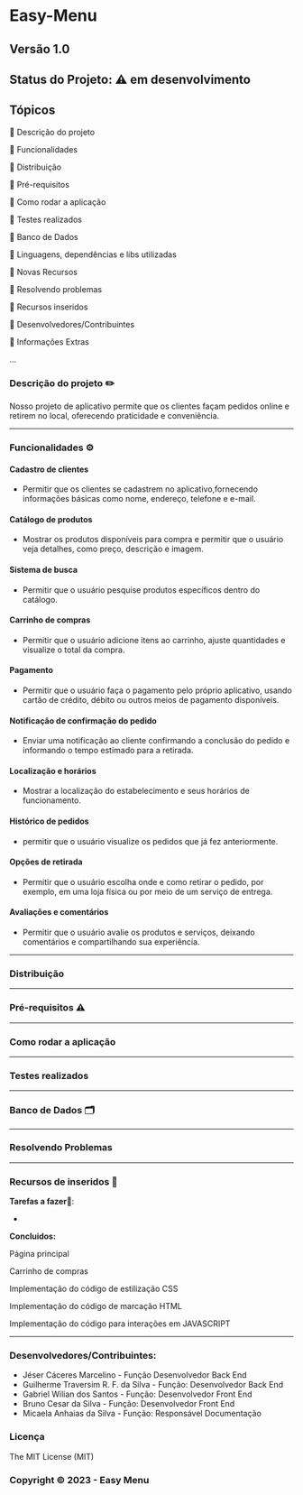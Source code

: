 # Easy-Menu
## Versão 1.0
## Status do Projeto: ⚠️ em desenvolvimento 
## Tópicos

🔹 Descrição do projeto

🔹 Funcionalidades

🔹 Distribuição

🔹 Pré-requisitos

🔹 Como rodar a aplicação

🔹 Testes realizados

🔹 Banco de Dados

🔹 Linguagens, dependências e libs utilizadas

🔹 Novas Recursos

🔹 Resolvendo problemas

🔹 Recursos inseridos

🔹 Desenvolvedores/Contribuintes

🔹 Informações Extras

...


### Descrição do projeto ✏️

Nosso projeto de aplicativo permite que os clientes façam pedidos online e retirem no local, oferecendo praticidade e conveniência.

---
### Funcionalidades ⚙️

#### Cadastro de clientes 
- Permitir que os clientes se cadastrem no aplicativo,fornecendo informações básicas como nome, endereço, telefone e e-mail.
#### Catálogo de produtos
- Mostrar os produtos disponíveis para compra e permitir que o usuário veja detalhes, como preço, descrição e imagem.
#### Sistema de busca
- Permitir que o usuário pesquise produtos específicos dentro do catálogo.
#### Carrinho de compras
- Permitir que o usuário adicione itens ao carrinho, ajuste quantidades e visualize o total da compra.
#### Pagamento
- Permitir que o usuário faça o pagamento pelo próprio aplicativo, usando cartão de crédito, débito ou outros meios de pagamento disponíveis.
#### Notificação de confirmação do pedido
- Enviar uma notificação ao cliente confirmando a conclusão do pedido e informando o tempo estimado para a retirada.
#### Localização e horários
- Mostrar a localização do estabelecimento e seus horários de funcionamento.
#### Histórico de pedidos 
- permitir que o usuário visualize os pedidos que já fez anteriormente.
#### Opções de retirada
- Permitir que o usuário escolha onde e como retirar o pedido, por exemplo, em uma loja física ou por meio de um serviço de entrega.
#### Avaliações e comentários
- Permitir que o usuário avalie os produtos e serviços, deixando comentários e compartilhando sua experiência.
---
### Distribuição
---
### Pré-requisitos ⚠️
---
### Como rodar a aplicação
---
### Testes realizados
---
### Banco de Dados 🗂️
---
### Resolvendo Problemas
---
### Recursos de inseridos 🧰

**Tarefas a fazer📝**:

- 


**Concluidos:**

 Página principal
 
 Carrinho de compras
 
 Implementação do código de estilização CSS
 
 Implementação do código de marcação HTML
 
 Implementação do código para interações em JAVASCRIPT

---

### Desenvolvedores/Contribuintes:
- Jéser Cáceres Marcelino - Função Desenvolvedor Back End
- Guilherme Traversim R. F. da Silva - Função: Desenvolvedor Back End
- Gabriel Wilian dos Santos - Função: Desenvolvedor Front End
- Bruno Cesar da Silva - Função: Desenvolvedor Front End
- Micaela Anhaias da Silva - Função: Responsável Documentação

### Licença
The MIT License (MIT)

### Copyright ©️ 2023 - Easy Menu


 

